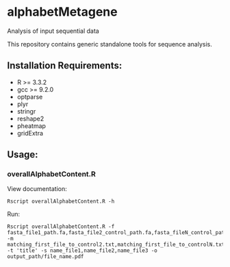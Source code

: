 # alphabetMetagene
Analysis of input sequential data

This repository contains generic standalone tools for sequence analysis.

## Installation Requirements:
* R >= 3.3.2
* gcc >= 9.2.0
* optparse
* plyr
* stringr
* reshape2
* pheatmap
* gridExtra

## Usage:

### overallAlphabetContent.R

View documentation:

    Rscript overallAlphabetContent.R -h
    
Run:

    Rscript overallAlphabetContent.R -f fasta_file1_path.fa,fasta_file2_control_path.fa,fasta_fileN_control_path.fa -m matching_first_file_to_control2.txt,matching_first_file_to_controlN.txt -t 'title' -s name_file1,name_file2,name_file3 -o output_path/file_name.pdf
    


